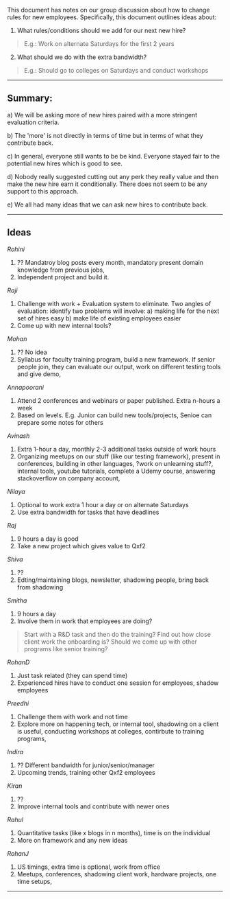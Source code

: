 This document has notes on our group discussion about how to change rules for new employees. Specifically, this document outlines ideas about:

1. What rules/conditions should we add for our next new hire?
> E.g.: Work on alternate Saturdays for the first 2 years

2. What should we do with the extra bandwidth?
> E.g.: Should go to colleges on Saturdays and conduct workshops

----

## Summary:

a) We will be asking more of new hires paired with a more stringent evaluation criteria. 

b) The 'more' is not directly in terms of time but in terms of what they contribute back.

c) In general, everyone still wants to be be kind. Everyone stayed fair to the potential new hires which is good to see. 

d) Nobody really suggested cutting out any perk they really value and then make the new hire earn it conditionally. There does not seem to be any support to this approach. 

e) We all had many ideas that we can ask new hires to contribute back.

----

## Ideas

_Rohini_
1. ?? Mandatroy blog posts every month, mandatory present domain knowledge from previous jobs, 
2. Independent project and build it. 

_Raji_
1. Challenge with work + Evaluation system to eliminate. Two angles of evaluation: identify two problems will involve:
    a) making life for the next set of hires easy
    b) make life of existing employees easier
2. Come up with new internal tools?

_Mohan_
1. ?? No idea
2. Syllabus for faculty training program, build a new framework. If senior people join, they can evaluate our output, work on different testing tools and give demo, 

_Annapoorani_
1. Attend 2 conferences and webinars or paper published. Extra n-hours a week
2. Based on levels. E.g. Junior can build new tools/projects, Senioe can prepare some notes for others

_Avinash_
1. Extra 1-hour a day, monthly 2-3 additional tasks outside of work hours
2. Organizing meetups on our stuff (like our testing framework), present in conferences, building in other languages, ?work on unlearning stuff?, internal tools, youtube tutorials, complete a Udemy course, answering stackoverflow on company account, 

_Nilaya_
1. Optional to work extra 1 hour a day or on alternate Saturdays
2. Use extra bandwidth for tasks that have deadlines

_Raj_
1. 9 hours a day is good
2. Take a new project which gives value to Qxf2

_Shiva_
1. ??
2. Edting/maintaining blogs, newsletter, shadowing people, bring back from shadowing

_Smitha_
1. 9 hours a day
2. Involve them in work that employees are doing?
> Start with a R&D task and then do the training?
> Find out how close client work the onboarding is?
> Should we come up with other programs like senior training?

_RohanD_
1. Just task related (they can spend time)
2. Experienced hires have to conduct one session for employees, shadow employees 

_Preedhi_
1. Challenge them with work and not time
2. Explore more on happening tech, or internal tool, shadowing on a client is useful, conducting workshops at colleges, contirbute to training programs, 

_Indira_
1. ?? Different bandwidth for junior/senior/manager 
2. Upcoming trends, training other Qxf2 employees

_Kiran_
1. ??
2. Improve internal tools and contribute with newer ones

_Rahul_
1. Quantitative tasks (like x blogs in n months), time is on the individual
2. More on framework and any new ideas

_RohanJ_
1. US timings, extra time is optional, work from office
2. Meetups, conferences, shadowing client work, hardware projects, one time setups, 


----
